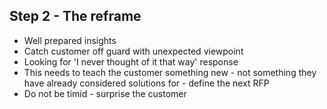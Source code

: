 ## Step 2 - The reframe
- Well prepared insights
- Catch customer off guard with unexpected viewpoint
- Looking for 'I never thought of it that way' response
- This needs to teach the customer something new - not something they have already considered solutions for - define the next RFP
- Do not be timid - surprise the customer